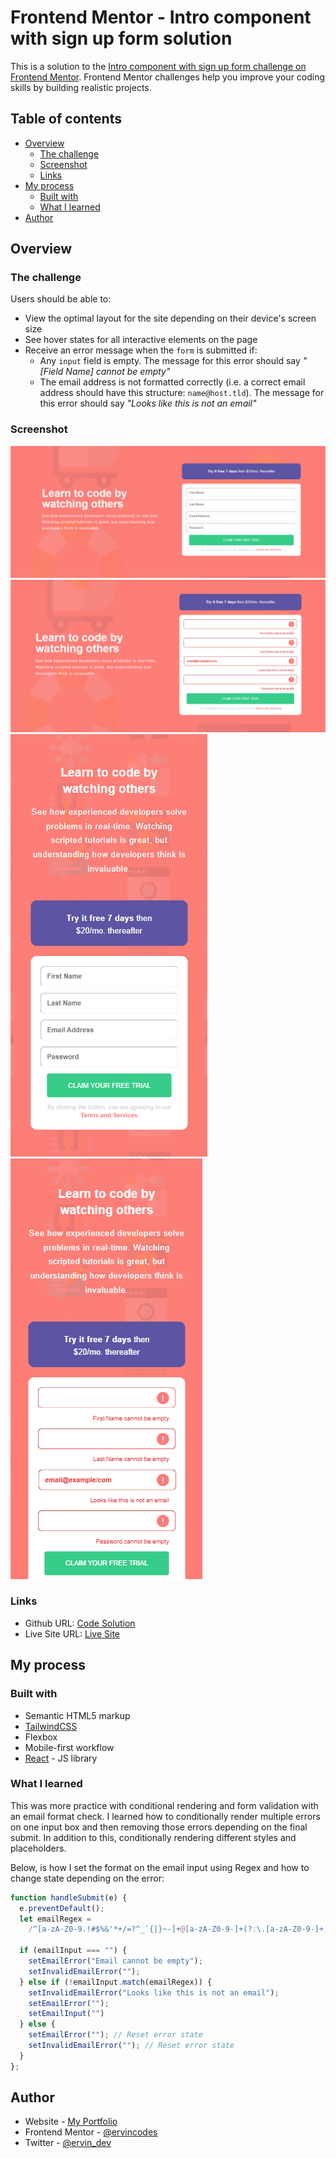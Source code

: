 # Frontend Mentor - Intro component with sign up form solution

This is a solution to the [Intro component with sign up form challenge on Frontend Mentor](https://www.frontendmentor.io/challenges/intro-component-with-signup-form-5cf91bd49edda32581d28fd1). Frontend Mentor challenges help you improve your coding skills by building realistic projects.

## Table of contents

- [Overview](#overview)
  - [The challenge](#the-challenge)
  - [Screenshot](#screenshot)
  - [Links](#links)
- [My process](#my-process)
  - [Built with](#built-with)
  - [What I learned](#what-i-learned)
- [Author](#author)

## Overview

### The challenge

Users should be able to:

- View the optimal layout for the site depending on their device's screen size
- See hover states for all interactive elements on the page
- Receive an error message when the `form` is submitted if:
  - Any `input` field is empty. The message for this error should say _"[Field Name] cannot be empty"_
  - The email address is not formatted correctly (i.e. a correct email address should have this structure: `name@host.tld`). The message for this error should say _"Looks like this is not an email"_

### Screenshot

![](./public/images/finished-desktop.png)
![](./public/images/finished-desktop-active.png)
![](./public/images/finished-mobile.png)
![](./public/images/finished-mobile-active.png)

### Links

- Github URL: [Code Solution](https://github.com/ervinCodes/intro-component-with-signup-form/blob/main/src/components/Intro.jsx)
- Live Site URL: [Live Site](https://intro-cmpnt-with-signup-frm.netlify.app/)

## My process

### Built with

- Semantic HTML5 markup
- [TailwindCSS](https://tailwindcss.com/)
- Flexbox
- Mobile-first workflow
- [React](https://reactjs.org/) - JS library

### What I learned

This was more practice with conditional rendering and form validation with an email format check.   I learned how to conditionally render multiple errors on one input box and then removing those errors depending on the final submit.  In addition to this, conditionally rendering different styles and placeholders.

Below, is how I set the format on the email input using Regex and how to change state depending on the error:

```js
function handleSubmit(e) {
  e.preventDefault();
  let emailRegex =
    /^[a-zA-Z0-9.!#$%&'*+/=?^_`{|}~-]+@[a-zA-Z0-9-]+(?:\.[a-zA-Z0-9-]+)*$/;

  if (emailInput === "") {
    setEmailError("Email cannot be empty");
    setInvalidEmailError("");
  } else if (!emailInput.match(emailRegex)) {
    setInvalidEmailError("Looks like this is not an email");
    setEmailError("");
    setEmailInput("")
  } else {
    setEmailError(""); // Reset error state
    setInvalidEmailError(""); // Reset error state
  }
};
```

## Author

- Website - [My Portfolio](https://ervin-dev.netlify.app/)
- Frontend Mentor - [@ervincodes](https://www.frontendmentor.io/profile/ervinCodes)
- Twitter - [@ervin_dev](https://twitter.com/ervin_dev)
